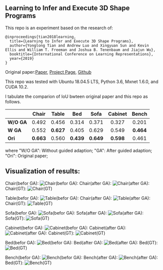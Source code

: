 ## Learning to Infer and Execute 3D Shape Programs
This repo is an experiment based on the research of:

```
@inproceedings{tian2018learning,
  title={Learning to Infer and Execute 3D Shape Programs},
  author={Yonglong Tian and Andrew Luo and Xingyuan Sun and Kevin Ellis and William T. Freeman and Joshua B. Tenenbaum and Jiajun Wu},
  booktitle={International Conference on Learning Representations},
  year={2019}
}
```
Original paper:[Paper](https://openreview.net/forum?id=rylNH20qFQ), [Project Page](http://shape2prog.csail.mit.edu), [Github](https://github.com/HobbitLong/shape2prog)



This repo was tested with Ubuntu 18.04.5 LTS, Python 3.6, Mxnet 1.6.0, and CUDA 10.2.


I tabulate the comparion of IoU bwteen original paper and this repo as follows.

|          |Chair | Table | Bed  | Sofa  | Cabinet |  Bench  |
|----------|:----:|:---:|:---:|:---:|:---:|:---:|
|  **W/O GA** | 0.492 | 0.456  | 0.314  | 0.371  |  0.327 | 0.201 |
| **W GA** | 0.552 | **0.627**  | 0.405  | 0.629  |  0.549  | **0.464** |
| **Ori** | **0.663** | 0.560 | **0.439**  | **0.649**  |  **0.598**  | 0.461 |

where
"W/O GA": Without guided adaption;
"GA": After guided adaption;
"Ori": Original paper;


## Visualization of results:


Chair(befor GA):
![Chair(befor GA):](https://github.com/huzhouxiang/shape2gram-mxnet/tree/main/output/chair/images/Before%20GA%201.png)
Chair(after GA):
![Chair(after GA):](https://github.com/huzhouxiang/shape2gram-mxnet/tree/main/output/chair/images/GA%201.png)
Chair(GT):
![Chair(GT)](https://github.com/huzhouxiang/shape2gram-mxnet/tree/main/output/chair/images/GT%201.png)

Table(befor GA):
![Table(befor GA):](https://github.com/huzhouxiang/shape2gram-mxnet/tree/main/output/table/images/Before%20GA%201.png)
Chair(after GA):
![Table(after GA):](https://github.com/huzhouxiang/shape2gram-mxnet/tree/main/output/table/images/GA%201.png)
Chair(GT):
![Table(GT)](https://github.com/huzhouxiang/shape2gram-mxnet/tree/main/output/table/images/GT%201.png)

Sofa(befor GA):
![Sofa(befor GA):](https://github.com/huzhouxiang/shape2gram-mxnet/tree/main/output/sofa/images/Before%20GA%201.png)
Sofa(after GA):
![Sofa(after GA):](https://github.com/huzhouxiang/shape2gram-mxnet/tree/main/output/sofa/images/GA%201.png)
Sofa(GT):
![Sofa(GT)](https://github.com/huzhouxiang/shape2gram-mxnet/tree/main/output/sofa/images/GT%201.png)


Cabinet(befor GA):
![Cabinet(befor GA):](https://github.com/huzhouxiang/shape2gram-mxnet/tree/main/output/cabinet/images/Before%20GA%201.png)
Cabinet(after GA):
![Cabinet(after GA):](https://github.com/huzhouxiang/shape2gram-mxnet/tree/main/output/cabinet/images/GA%201.png)
Cabinet(GT):
![Cabinet(GT)](https://github.com/huzhouxiang/shape2gram-mxnet/tree/main/output/cabinet/images/GT%201.png)

Bed(befor GA):
![Bed(befor GA):](https://github.com/huzhouxiang/shape2gram-mxnet/tree/main/output/bed/images/Before%20GA%201.png)
Bed(after GA):
![Bed(after GA):](https://github.com/huzhouxiang/shape2gram-mxnet/tree/main/output/bed/images/GA%201.png)
Bed(GT):
![Bed(GT)](https://github.com/huzhouxiang/shape2gram-mxnet/tree/main/output/bed/images/GT%201.png)


Bench(befor GA):
![Bench(befor GA):](https://github.com/huzhouxiang/shape2gram-mxnet/tree/main/output/bench/images/Before%20GA%201.png)
Bench(after GA):
![Bench(after GA):](https://github.com/huzhouxiang/shape2gram-mxnet/tree/main/output/bench/images/GA%201.png)
Bed(GT):
![Bench(GT)](https://github.com/huzhouxiang/shape2gram-mxnet/tree/main/output/bench/images/GT%201.png)


